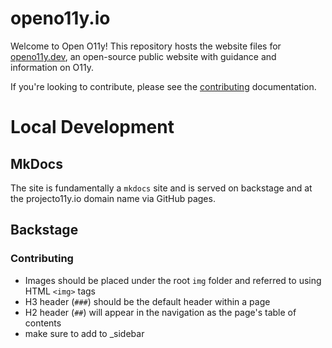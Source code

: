 # openo11y.io

Welcome to Open O11y! This repository hosts the website files for [openo11y.dev](openo11y.dev),
an open-source public website with guidance and information on O11y.

If you're looking to contribute, please see the [contributing](./CONTRIBUTING.md) documentation.

# Local Development

## MkDocs
The site is fundamentally a `mkdocs` site and is served on
backstage and at the projecto11y.io domain name via GitHub pages.

## Backstage

### Contributing

- Images should be placed under the root `img` folder and referred to using HTML `<img>` tags
- H3 header (`###`) should be the default header within a page
- H2 header (`##`) will appear in the navigation as the page's table of contents
- make sure to add to _sidebar 
